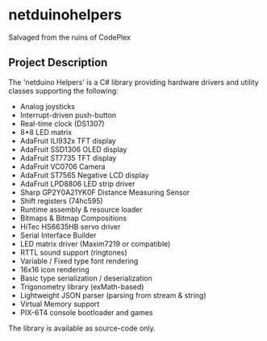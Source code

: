 # netduinohelpers

Salvaged from the ruins of CodePlex

## Project Description

The 'netduino Helpers' is a C# library providing hardware drivers and utility classes supporting the following:

* Analog joysticks
* Interrupt-driven push-button
* Real-time clock (DS1307)
* 8*8 LED matrix
* AdaFruit ILI932x TFT display
* AdaFruit SSD1306 OLED display
* AdaFruit ST7735 TFT display
* AdaFruit VC0706 Camera
* AdaFruit ST7565 Negative LCD display
* AdaFruit LPD8806 LED strip driver
* Sharp GP2Y0A21YK0F Distance Measuring Sensor
* Shift registers (74hc595)
* Runtime assembly &amp; resource loader
* Bitmaps &amp;&nbsp;Bitmap Compositions
* HiTec HS6635HB servo driver
* Serial Interface Builder
* LED matrix driver (Maxim7219 or compatible)
* RTTL sound support (ringtones)
* Variable / Fixed type font rendering
* 16x16 icon rendering
* Basic type serialization / deserialization
* Trigonometry library (exMath-based)
* Lightweight JSON parser (parsing from stream &amp; string)
* Virtual Memory support
* PIX-6T4 console bootloader and games

The library is available as source-code only.

